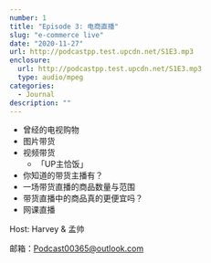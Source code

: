 ```yaml
---
number: 1
title: "Episode 3: 电商直播"
slug: "e-commerce live"
date: "2020-11-27"
url: http://podcastpp.test.upcdn.net/S1E3.mp3
enclosure:
  url: http://podcastpp.test.upcdn.net/S1E3.mp3
  type: audio/mpeg
categories:
  - Journal
description: ""
---
```


- 曾经的电视购物
- 图片带货
- 视频带货
  - 「UP主恰饭」
- 你知道的带货主播有？
- 一场带货直播的商品数量与范围
- 带货直播中的商品真的更便宜吗？
- 网课直播

Host: Harvey & 孟帅

邮箱：Podcast00365@outlook.com